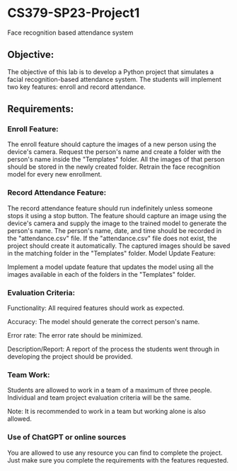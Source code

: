 # CS379-SP23-Project1
Face recognition based attendance system


## Objective:
The objective of this lab is to develop a Python project that simulates a facial recognition-based attendance system. The students will implement two key features: enroll and record attendance.

## Requirements:

### Enroll Feature:
The enroll feature should capture the images of a new person using the device's camera.
Request the person's name and create a folder with the person's name inside the "Templates" folder.
All the images of that person should be stored in the newly created folder.
Retrain the face recognition model for every new enrollment.

### Record Attendance Feature:
The record attendance feature should run indefinitely unless someone stops it using a stop button.
The feature should capture an image using the device's camera and supply the image to the trained model to generate the person's name.
The person's name, date, and time should be recorded in the "attendance.csv" file.
If the "attendance.csv" file does not exist, the project should create it automatically.
The captured images should be saved in the matching folder in the "Templates" folder.
Model Update Feature:

Implement a model update feature that updates the model using all the images available in each of the folders in the "Templates" folder.

### Evaluation Criteria:
Functionality: All required features should work as expected.

Accuracy: The model should generate the correct person's name.

Error rate: The error rate should be minimized.

Description/Report: A report of the process the students went through in developing the project should be provided.

### Team Work:

Students are allowed to work in a team of a maximum of three people.
Individual and team project evaluation criteria will be the same.

Note:
It is recommended to work in a team but working alone is also allowed.

### Use of ChatGPT or online sources
You are allowed to use any resource you can find to complete the project. Just make sure you complete the requirements with the features requested. 
